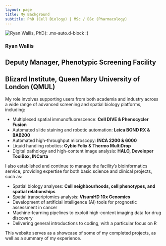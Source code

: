 ```yaml
---
layout: page
title: My Background
subtitle: PhD (Cell Biology) | MSc / BSc (Pharmacology)
---
```

![Ryan Wallis, PhD](https://RyanJWallis.github.io/assets/img/Ryan_2.jpg){: .mx-auto.d-block :}

### Ryan Wallis
## Deputy Manager, Phenotypic Screening Facility
## Blizard Institute, Queen Mary University of London (QMUL)

My role involves supporting users from both academia and industry across a wide range of advanced screening and spatial biology platforms, including:

- Multiplexed spatial immunofluorescence: **Cell DIVE & Phenocycler Fusion**  
- Automated slide staining and robotic automation: **Leica BOND RX & BAB200**  
- Automated high-throughput microscopy: **INCA 2200 & 6000**  
- Liquid handling robotics: **Cybio Felix & Thermo MultiDrop**  
- Digital pathology and high-content image analysis: **HALO, Developer ToolBox, INCarta**

I also established and continue to manage the facility’s bioinformatics service, providing expertise for both basic science and clinical projects, such as:

- Spatial biology analyses: **Cell neighbourhoods, cell phenotypes, and spatial relationships**
- Spatial transcriptomics analysis: **VisumHD 10x Genomics**
- Development of artificial intelligence (AI) tools for prognostic assessment in cancer  
- Machine-learning pipelines to exploit high-content imaging data for drug discovery
- Delivering general introductions to coding, with a particular focus on R  

This website serves as a showcase of some of my completed projects, as well as a summary of my experience. 
